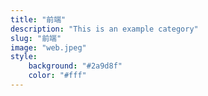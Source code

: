 ```yaml
---
title: "前端"
description: "This is an example category"
slug: "前端"
image: "web.jpeg"
style:
    background: "#2a9d8f"
    color: "#fff"
---
```

